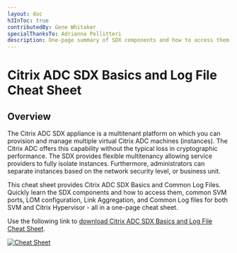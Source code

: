 ```yaml
---
layout: doc
h3InToc: true
contributedBy: Gene Whitaker
specialThanksTo: Adrianna Pellitteri
description: One-page summary of SDX components and how to access them, common SVM ports, LOM configuration, Link Aggregation on the SDX, and Common Log files for both SVM and Citrix Hypervisor.
---
```

# Citrix ADC SDX Basics and Log File Cheat Sheet

## Overview

The Citrix ADC SDX appliance is a multitenant platform on which you can provision and manage multiple virtual Citrix ADC machines (instances). The Citrix ADC offers this capability without the typical loss in cryptographic performance. The SDX provides flexible multitenancy allowing service providers to fully isolate instances. Furthermore, administrators can separate instances based on the network security level, or business unit.

This cheat sheet provides Citrix ADC SDX Basics and Common Log Files. Quickly learn the SDX components and how to access them, common SVM ports, LOM configuration, Link Aggregation, and Common Log files for both SVM and Citrix Hypervisor - all in a one-page cheat sheet.

Use the following link to [download Citrix ADC SDX Basics and Log File Cheat Sheet](/en-us/tech-zone/learn/downloads/diagrams-posters_cheat-sheet-adc-sdx-basics.pdf).

[![Cheat Sheet](/en-us/tech-zone/learn/media/diagrams-posters_cheat-sheet-adc-sdx-basics_1.png)](/en-us/tech-zone/learn/downloads/diagrams-posters_cheat-sheet-adc-sdx-basics.pdf)
